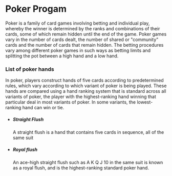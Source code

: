 <h1>Poker Progam</h1>
<h8><p>
	Poker is a family of card games involving betting and individual play, 
	whereby the winner is determined by the ranks and combinations of their cards, 
	some of which remain hidden until the end of the game.
	Poker games vary in the number of cards dealt,
	the number of shared or "community" cards and the number of cards that remain hidden.
	The betting procedures vary among different poker games in such ways as betting
	limits and splitting the pot between a high hand and a low hand.</p></h8>
<h3>List of poker hands</h3><p>
	In poker, players construct hands of five cards according to predetermined rules,
	which vary according to which variant of poker is being played.
	These hands are compared using a hand ranking system that is standard across all variants of poker,
	the player with the highest-ranking hand winning that particular deal in most variants of poker.
	In some variants, the lowest-ranking hand can win or tie.</p>
<ul>
<li><h5>Straight Flush</h5></li><p>
	A straight flush is a hand that contains five cards in sequence, all of the same suit</p>
<li><h5>Royal flush</h5></li></p>
	An ace-high straight flush such as A K Q J 10 in the same suit is known as a royal flush, and is the highest-ranking standard poker hand.</p>

</ul>
